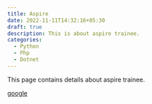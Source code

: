 ```yaml
---
title: Aspire
date: 2022-11-11T14:32:16+05:30
draft: true
description: This is about aspire trainee.
categories:
  - Python
  - Php
  - Dotnet
---
```


This page contains details about aspire trainee.

[google](www.google.com)